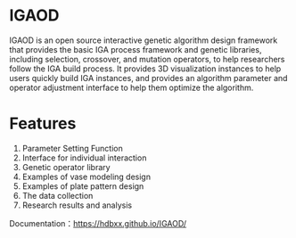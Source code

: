 # IGAOD

  IGAOD is an open source interactive genetic algorithm design framework that provides the basic IGA process framework and genetic libraries, including selection, crossover, and mutation operators, to help researchers follow the IGA build process. It provides 3D visualization instances to help users quickly build IGA instances, and provides an algorithm parameter and operator adjustment interface to help them optimize the algorithm.

# Features
1. Parameter Setting Function
2. Interface for individual interaction
3. Genetic operator library
4. Examples of vase modeling design
5. Examples of plate pattern design
6. The data collection
7. Research results and analysis

Documentation：https://hdbxx.github.io/IGAOD/
